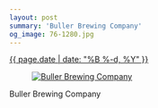 ```yaml
---
layout: post
summary: 'Buller Brewing Company'
og_image: 76-1280.jpg
---
```


<p>
 <time>
  <a href="/76">
   {{ page.date | date: "%B %-d, %Y" }}
  </a>
 </time>
 <a href="/76">
  <figure data-taken="10/3/2013">
   <img alt="Buller Brewing Company" sizes="(min-width: 700px) 50vw, calc(100vw - 2rem)" src="{{ site.assets_url }}/76-640.jpg" srcset="{{ site.assets_url }}/76-1280.jpg 1280w, {{ site.assets_url }}/76-960.jpg 960w, {{ site.assets_url }}/76-640.jpg 640w, {{ site.assets_url }}/76-320.jpg 320w"/>
  </figure>
 </a>
 <span>
  Buller Brewing Company
 </span>
</p>

